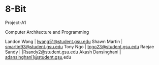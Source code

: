 # 8-Bit
Project-A1

Computer Architecture and Programming

Landon Wang   |   lwang51@student.gsu.edu
Shawn Martin   |   smartin93@student.gsu.edu
Tony Ngo   |   tngo23@student.gsu.edu
Raejae Sandy   |   |Rsandy2@student.gsu.edu
Akash Dansinghani   |   adansinghani1@student.gsu,edu
